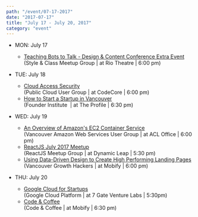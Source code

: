 ```yaml
---
path: "/event/07-17-2017"
date: "2017-07-17"
title: "July 17 - July 20, 2017"
category: "event"
---
```

* MON: July 17

  - [Teaching Bots to Talk - Design & Content Conference Extra Event](https://www.meetup.com/styleandclass/events/240600288/)  
  (Style & Class Meetup Group | at Rio Theatre | 6:00 pm)

* TUE: July 18

  - [Cloud Access Security](https://www.meetup.com/PublicCloud/events/241567261/)  
  (Public Cloud User Group | at CodeCore | 6:00 pm)
  - [How to Start a Startup in Vancouver](https://www.meetup.com/Vancouver-Startup-Founder-101/events/241256972/)  
  (Founder Institute  | at The Profile | 6:30 pm) 

* WED: July 19

  - [An Overview of Amazon's EC2 Container Service](https://www.meetup.com/Vancouver-Amazon-Web-Services-User-Group/events/240847512/)  
  (Vancouver Amazon Web Services User Group | at ACL Office | 6:00 pm)
  - [ReactJS July 2017 Meetup](https://www.meetup.com/ReactJS-Vancouver-Meetup/events/241253890/)  
  (ReactJS Meetup Group | at Dynamic Leap | 5:30 pm)
  - [Using Data-Driven Design to Create High Performing Landing Pages](https://www.meetup.com/Vancouver-Growth-Hackers/events/241409648/)  
  (Vancouver Growth Hackers | at Mobify | 6:00 pm)

* THU: July 20
  - [Google Cloud for Startups](https://www.meetup.com/Google-Cloud-Platform-Vancouver/events/240630025/)  
  (Google Cloud Platform | at 7 Gate Venture Labs | 5:30pm)
  - [Code & Coffee](https://www.meetup.com/codecoffeeyvr/events/237554767/)  
  (Code & Coffee | at Mobify | 6:30 pm)
